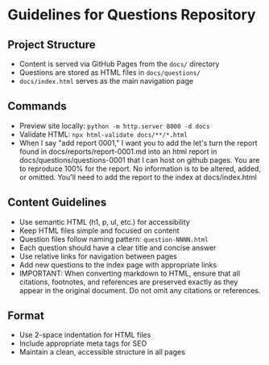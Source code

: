# Guidelines for Questions Repository

## Project Structure
- Content is served via GitHub Pages from the `docs/` directory
- Questions are stored as HTML files in `docs/questions/`
- `docs/index.html` serves as the main navigation page

## Commands
- Preview site locally: `python -m http.server 8000 -d docs`
- Validate HTML: `npx html-validate docs/**/*.html`
- When I say "add report 0001," I want you to add the let's turn the report found in docs/reports/report-0001.md into an html report in docs/questions/questions-0001 that I can host on github pages. You are to reproduce 100% for the report. No information is to be altered, added, or omitted. You'll need to add the report to the index at docs/index.html

## Content Guidelines
- Use semantic HTML (h1, p, ul, etc.) for accessibility 
- Keep HTML files simple and focused on content
- Question files follow naming pattern: `question-NNNN.html`
- Each question should have a clear title and concise answer
- Use relative links for navigation between pages
- Add new questions to the index page with appropriate links
- IMPORTANT: When converting markdown to HTML, ensure that all citations, footnotes, and references are preserved exactly as they appear in the original document. Do not omit any citations or references.

## Format
- Use 2-space indentation for HTML files
- Include appropriate meta tags for SEO
- Maintain a clean, accessible structure in all pages